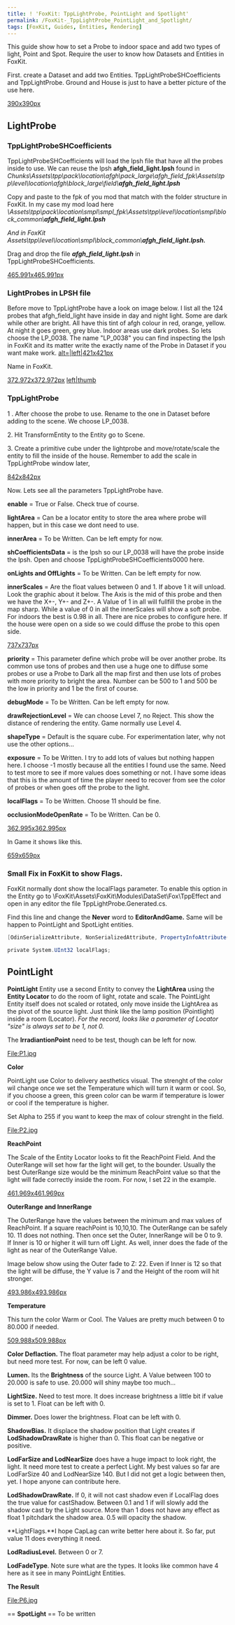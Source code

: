 ```yaml
---
title: ! 'FoxKit: TppLightProbe, PointLight and Spotlight'
permalink: /FoxKit-_TppLightProbe_PointLight_and_Spotlight/
tags: [FoxKit, Guides, Entities, Rendering]
---
```


This guide show how to set a Probe to indoor space and add two types of
light, Point and Spot. Require the user to know how Datasets and
Entities in FoxKit.

First. create a Dataset and add two Entities.
TppLightProbeSHCoefficients and TppLightProbe. Ground and House is just
to have a better picture of the use here.

[390x390px](/File:Light1.jpg "wikilink")

## **LightProbe**

### **TppLightProbeSHCoefficients**

TppLightProbeSHCoefficients will load the lpsh file that have all the
probes inside to use. We can reuse the lpsh **afgh_field_light.lpsh**
found in
*Chunks\\Assets\\tpp\\pack\\location\\afgh\\pack_large\\afgh_field_fpk\\Assets\\tpp\\level\\location\\afgh\\block_large\\field\\**afgh_field_light.lpsh***

Copy and paste to the fpk of you mod that match with the folder
structure in FoxKit. In my case my mod load here
*\\Assets\\tpp\\pack\\location\\smpl\\smpl_fpk\\Assets\\tpp\\level\\location\\smpl\\block_common\\**afgh_field_light.lpsh***

*And in FoxKit
Assets\\tpp\\level\\location\\smpl\\block_common\\**afgh_field_light.lpsh.***

Drag and drop the file ***afgh_field_light.lpsh*** in
TppLightProbeSHCoefficients.

[465.991x465.991px](/File:Light2.jpg "wikilink")

### **LightProbes in LPSH file**

Before move to TppLightProbe have a look on image below. I list all the
124 probes that afgh_field_light have inside in day and night light.
Some are dark while other are bright. All have this tint of afgh colour
in red, orange, yellow. At night it goes green, grey blue. Indoor areas
use dark probes. So lets choose the LP_0038. The name "LP_0038" you
can find inspecting the lpsh in FoxKit and its matter write the exactly
name of the Probe in Dataset if you want make work.
[alt=|left|421x421px](/File:Light3.jpg "wikilink")

Name in FoxKit.

[372.972x372.972px](/File:Light4.jpg "wikilink")
[left|thumb](/File:LPSH_Field_ref.jpg "wikilink")

### **TppLightProbe**

1 . After choose the probe to use. Rename to the one in Dataset before
adding to the scene. We choose LP_0038.

2\. Hit TransformEntity to the Entity go to Scene.

3\. Create a primitive cube under the lightprobe and move/rotate/scale
the entity to fill the inside of the house. Remember to add the scale in
TppLightProbe window later,

[842x842px](/File:LightProbe5.jpg "wikilink")

Now. Lets see all the parameters TppLightProbe have.

**enable** = True or False. Check true of course.

**lightArea** = Can be a locator entity to store the area where probe
will happen, but in this case we dont need to use.

**innerArea** = To be Written. Can be left empty for now.

**shCoefficientsData** = is the lpsh so our LP_0038 will have the probe
inside the lpsh. Open and choose TppLightProbeSHCoefficients0000 here.

**onLights and OffLights** = To be Written. Can be left empty for now.

**innerScales** = Are the float values between 0 and 1. If above 1 it
will unload. Look the graphic about it below. The Axis is the mid of
this probe and then we have the X+-, Y+- and Z+-. A Value of 1 in all
will fullfill the probe in the map sharp. While a value of 0 in all the
innerScales will show a soft probe. For indoors the best is 0.98 in all.
There are nice probes to configure here. If the house were open on a
side so we could diffuse the probe to this open side.

[737x737px](/File:Light6.jpg "wikilink")

**priority** = This parameter define which probe will be over another
probe. Its common use tons of probes and then use a huge one to diffuse
some probes or use a Probe to Dark all the map first and then use lots
of probes with more priority to bright the area. Number can be 500 to 1
and 500 be the low in priority and 1 be the first of course.

**debugMode** = To be Written. Can be left empty for now.

**drawRejectionLevel** = We can choose Level 7, no Reject. This show the
distance of rendering the entity. Game normally use Level 4.

**shapeType** = Default is the square cube. For experimentation later,
why not use the other options...

**exposure** = To be Written. I try to add lots of values but nothing
happen here. I choose -1 mostly because all the entities I found use the
same. Need to test more to see if more values does something or not. I
have some ideas that this is the amount of time the player need to
recover from see the color of probes or when goes off the probe to the
light.

**localFlags** = To be Written. Choose 11 should be fine.

**occlusionModeOpenRate** = To be Written. Can be 0.

[362.995x362.995px](/File:Light7.jpg "wikilink")

In Game it shows like this.

[659x659px](/File:Light8.jpg "wikilink")

### **Small Fix in FoxKit to show Flags.**

FoxKit normally dont show the localFlags parameter. To enable this
option in the Entity go to
\\FoxKit\\Assets\\FoxKit\\Modules\\DataSet\\Fox\\TppEffect and open in
any editor the file TppLightProbe.Generated.cs.

Find this line and change the **Never** word to **EditorAndGame.** Same
will be happen to PointLight and SpotLight entities.

```csharp
[OdinSerializeAttribute, NonSerializedAttribute, PropertyInfoAttribute(Core.PropertyInfoType.UInt32, 504, 1, Core.ContainerType.StaticArray, PropertyExport.Never, PropertyExport.Never, null, null)]`

private System.UInt32 localFlags;
```

## **PointLight**

**PointLight** Entity use a second Entity to convey the **LightArea**
using the **Entity Locator** to do the room of light, rotate and scale.
The PointLight Entity itself does not scaled or rotated, only move
inside the LightArea as the pivot of the source light. Just think like
the lamp position (Pointlight) inside a room (Locator). *For the record,
looks like a parameter of Locator "size" is always set to be 1, not 0.*

The **IrradiantionPoint** need to be test, though can be left for now.

[<File:P1.jpg>](/File:P1.jpg "wikilink")


**Color**

PointLight use Color to delivery aesthetics visual. The strenght of the
color wil change once we set the Temperature which will turn it warm or
cool. So, if you choose a green, this green color can be warm if
temperature is lower or cool if the temperature is higher.

Set Alpha to 255 if you want to keep the max of colour strenght in the
field.

[<File:P2.jpg>](/File:P2.jpg "wikilink")

**ReachPoint**

The Scale of the Entity Locator looks to fit the ReachPoint Field. And
the OuterRange will set how far the light will get, to the bounder.
Usually the best OuterRange size would be the minimum ReachPoint value
so that the light will fade correctly inside the room. For now, I set 22
in the example.

[461.969x461.969px](/File:P3.jpg "wikilink")

**OuterRange and InnerRange**

The OuterRange have the values between the minimum and max values of
ReachPoint. If a square reachPoint is 10,10,10. The OuterRange can be
safely 10. 11 does not nothing. Then once set the Outer, InnerRange will
be 0 to 9. If Inner is 10 or higher it will turn off Light. As well,
inner does the fade of the light as near of the OuterRange Value.

Image below show using the Outer fade to Z: 22. Even if Inner is 12 so
that the light will be diffuse, the Y value is 7 and the Height of the
room will hit stronger.

[493.986x493.986px](/File:P4.jpg "wikilink")

**Temperature**

This turn the color Warm or Cool. The Values are pretty much between 0
to 80.000 if needed.

[509.988x509.988px](/File:P5.jpg "wikilink")

**Color Deflaction.** The float parameter may help adjust a color to be
right, but need more test. For now, can be left 0 value.

**Lumen.** Its the **Brightness** of the source Light. A Value between
100 to 20.000 is safe to use. 20.000 will shiny maybe too much...

**LightSize.** Need to test more. It does increase brightness a little
bit if value is set to 1. Float can be left with 0.

**Dimmer.** Does lower the brightness. Float can be left with 0.

**ShadowBias.** It displace the shadow position that Light creates if
**LodShadowDrawRate** is higher than 0. This float can be negative or
positive.

**LodFarSize and LodNearSize** does have a huge impact to look right,
the light. It need more test to create a perfect Light. My best values
so far are LodFarSize 40 and LodNearSize 140. But I did not get a logic
between then, yet. I hope anyone can contribute here.

**LodShadowDrawRate.** If 0, it will not cast shadow even if LocalFlag
does the true value for castShadow. Between 0.1 and 1 if will slowly add
the shadow cast by the Light source. More than 1 does not have any
effect as float 1 pitchdark the shadow area. 0.5 will opacity the
shadow.

**LightFlags.**I hope CapLag can write better here about it. So far, put
value 11 does everything it need.

**LodRadiusLevel.** Between 0 or 7.

**LodFadeType**. Note sure what are the types. It looks like common have
4 here as it see in many PointLight Entities.

**The Result**

[<File:P6.jpg>](/File:P6.jpg "wikilink")


\== **SpotLight** == To be written
